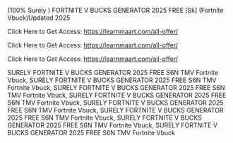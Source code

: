 (100% Surely ) FORTNITE V BUCKS GENERATOR 2025 FREE [Sk] (Fortnite Vbuck)Updated 2025

Click Here to Get Access: https://learnmaart.com/all-offer/

Click Here to Get Access: https://learnmaart.com/all-offer/

Click Here to Get Access: https://learnmaart.com/all-offer/

 SURELY FORTNITE V BUCKS GENERATOR 2025 FREE S6N TMV Fortnite Vbuck, SURELY FORTNITE V BUCKS GENERATOR 2025 FREE S6N TMV Fortnite Vbuck, SURELY FORTNITE V BUCKS GENERATOR 2025 FREE S6N TMV Fortnite Vbuck, SURELY FORTNITE V BUCKS GENERATOR 2025 FREE S6N TMV Fortnite Vbuck, SURELY FORTNITE V BUCKS GENERATOR 2025 FREE S6N TMV Fortnite Vbuck, SURELY FORTNITE V BUCKS GENERATOR 2025 FREE S6N TMV Fortnite Vbuck, SURELY FORTNITE V BUCKS GENERATOR 2025 FREE S6N TMV Fortnite Vbuck, SURELY FORTNITE V BUCKS GENERATOR 2025 FREE S6N TMV Fortnite Vbuck
